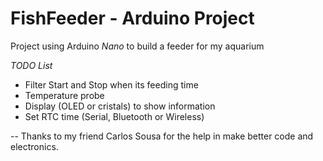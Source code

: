 # FishFeeder - Arduino Project
Project using Arduino *Nano* to build a feeder for my aquarium

_TODO List_
* Filter Start and Stop when its feeding time
* Temperature probe
* Display (OLED or cristals) to show information
* Set RTC time (Serial, Bluetooth or Wireless)

--
Thanks to my friend Carlos Sousa for the help in make better code and electronics.


